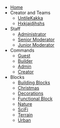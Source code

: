 - [Home](README.md)
- Creator and Teams
  - [UntileKakka](untilekakka.md)
  - [Hxkjajdjhshs](hxkjajdjhshs.md)
- Staff
  - [Administrator](staff.md#administrator)
  - [Senior Moderator](staff.md#senior-moderator)
  - [Junior Moderator](staff.md#junior-moderator)
- Commands
  - [Guest](commands.md#guest-commands)
  - [Builder](commands.md#builder-commands)
  - [Admin](commands.md#admin-commands)
  - [Creator](commands.md#creator-commands)
- Blocks
  - [Building Blocks](blocks.md#building-blocks)
  - [Christmas](blocks.md#christmas)
  - [Decorations](blocks.md#decorations)
  - [Functional Block](blocks.md#functional-block)
  - [Nature](blocks.md#nature)
  - [SciFi](blocks.md#scifi)
  - [Terrain](blocks.md#terrain)
  - [Urban](blocks.md#urban)